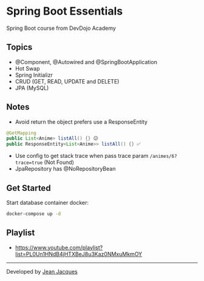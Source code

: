 # Spring Boot Essentials

Spring Boot course from DevDojo Academy

## Topics

- @Component, @Autowired and @SpringBootApplication
- Hot Swap
- Spring Initializr
- CRUD (GET, READ, UPDATE and DELETE)
- JPA (MySQL)

## Notes

- Avoid return the object prefers use a ResponseEntity
``` java
@GetMapping
public List<Anime> listAll() {} 😕
public ResponseEntity<List<Anime>> listAll() {} ✅
```
- Use config to get stack trace when pass trace param
```/animes/6?trace=true``` (Not Found)
- JpaRepository has @NoRepositoryBean

## Get Started

Start database container docker:

``` bash
docker-compose up -d
```

## Playlist

- https://www.youtube.com/playlist?list=PL0Un1HNdB4jHTXBeJ8u3Kaz0NMxuMkmOY

---
Developed by [Jean Jacques](https://github.com/jjeanjacques10)